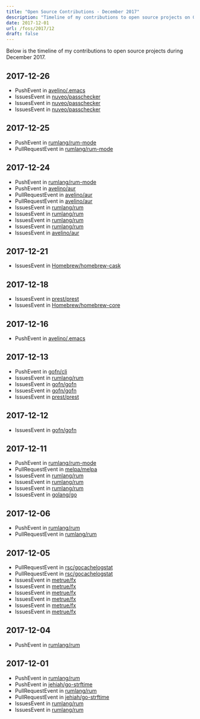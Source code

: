 ```yaml
---
title: "Open Source Contributions - December 2017"
description: "Timeline of my contributions to open source projects on GitHub during December 2017."
date: 2017-12-01
url: /foss/2017/12
draft: false
---
```


Below is the timeline of my contributions to open source projects during December 2017.

## 2017-12-26

- PushEvent in [avelino/.emacs](https://github.com/avelino/.emacs)
- IssuesEvent in [nuveo/passchecker](https://github.com/nuveo/passchecker)
- IssuesEvent in [nuveo/passchecker](https://github.com/nuveo/passchecker)
- IssuesEvent in [nuveo/passchecker](https://github.com/nuveo/passchecker)

## 2017-12-25

- PushEvent in [rumlang/rum-mode](https://github.com/rumlang/rum-mode)
- PullRequestEvent in [rumlang/rum-mode](https://github.com/rumlang/rum-mode)

## 2017-12-24

- PushEvent in [rumlang/rum-mode](https://github.com/rumlang/rum-mode)
- PushEvent in [avelino/aur](https://github.com/avelino/aur)
- PullRequestEvent in [avelino/aur](https://github.com/avelino/aur)
- PullRequestEvent in [avelino/aur](https://github.com/avelino/aur)
- IssuesEvent in [rumlang/rum](https://github.com/rumlang/rum)
- IssuesEvent in [rumlang/rum](https://github.com/rumlang/rum)
- IssuesEvent in [rumlang/rum](https://github.com/rumlang/rum)
- IssuesEvent in [rumlang/rum](https://github.com/rumlang/rum)
- IssuesEvent in [avelino/aur](https://github.com/avelino/aur)

## 2017-12-21

- IssuesEvent in [Homebrew/homebrew-cask](https://github.com/Homebrew/homebrew-cask)

## 2017-12-18

- IssuesEvent in [prest/prest](https://github.com/prest/prest)
- IssuesEvent in [Homebrew/homebrew-core](https://github.com/Homebrew/homebrew-core)

## 2017-12-16

- PushEvent in [avelino/.emacs](https://github.com/avelino/.emacs)

## 2017-12-13

- PushEvent in [gofn/cli](https://github.com/gofn/cli)
- IssuesEvent in [rumlang/rum](https://github.com/rumlang/rum)
- IssuesEvent in [gofn/gofn](https://github.com/gofn/gofn)
- IssuesEvent in [gofn/gofn](https://github.com/gofn/gofn)
- IssuesEvent in [prest/prest](https://github.com/prest/prest)

## 2017-12-12

- IssuesEvent in [gofn/gofn](https://github.com/gofn/gofn)

## 2017-12-11

- PushEvent in [rumlang/rum-mode](https://github.com/rumlang/rum-mode)
- PullRequestEvent in [melpa/melpa](https://github.com/melpa/melpa)
- IssuesEvent in [rumlang/rum](https://github.com/rumlang/rum)
- IssuesEvent in [rumlang/rum](https://github.com/rumlang/rum)
- IssuesEvent in [rumlang/rum](https://github.com/rumlang/rum)
- IssuesEvent in [golang/go](https://github.com/golang/go)

## 2017-12-06

- PushEvent in [rumlang/rum](https://github.com/rumlang/rum)
- PullRequestEvent in [rumlang/rum](https://github.com/rumlang/rum)

## 2017-12-05

- PullRequestEvent in [rsc/gocachelogstat](https://github.com/rsc/gocachelogstat)
- PullRequestEvent in [rsc/gocachelogstat](https://github.com/rsc/gocachelogstat)
- IssuesEvent in [metrue/fx](https://github.com/metrue/fx)
- IssuesEvent in [metrue/fx](https://github.com/metrue/fx)
- IssuesEvent in [metrue/fx](https://github.com/metrue/fx)
- IssuesEvent in [metrue/fx](https://github.com/metrue/fx)
- IssuesEvent in [metrue/fx](https://github.com/metrue/fx)
- IssuesEvent in [metrue/fx](https://github.com/metrue/fx)

## 2017-12-04

- PushEvent in [rumlang/rum](https://github.com/rumlang/rum)

## 2017-12-01

- PushEvent in [rumlang/rum](https://github.com/rumlang/rum)
- PushEvent in [jehiah/go-strftime](https://github.com/jehiah/go-strftime)
- PullRequestEvent in [rumlang/rum](https://github.com/rumlang/rum)
- PullRequestEvent in [jehiah/go-strftime](https://github.com/jehiah/go-strftime)
- IssuesEvent in [rumlang/rum](https://github.com/rumlang/rum)
- IssuesEvent in [rumlang/rum](https://github.com/rumlang/rum)

